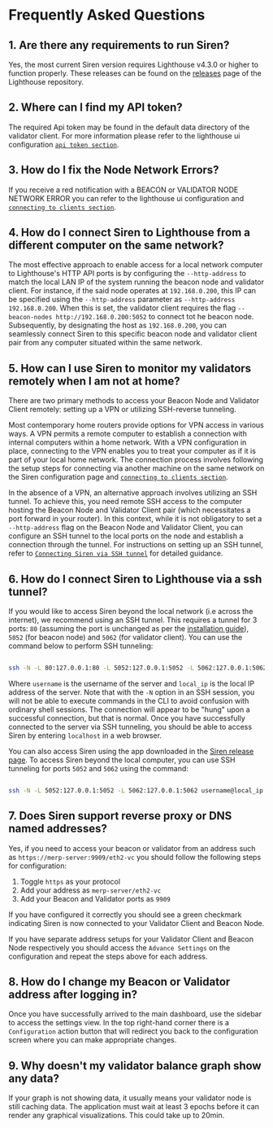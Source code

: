 # Frequently Asked Questions

## 1. Are there any requirements to run Siren?
Yes, the most current Siren version requires Lighthouse v4.3.0 or higher to function properly. These releases can be found on the [releases](https://github.com/sigp/lighthouse/releases) page of the Lighthouse repository.

## 2. Where can I find my API token?
The required Api token may be found in the default data directory of the validator client. For more information please refer to the lighthouse ui configuration [`api token section`](./api-vc-auth-header.md).

## 3. How do I fix the Node Network Errors?
If you receive a red notification with a BEACON or VALIDATOR NODE NETWORK ERROR you can refer to the lighthouse ui configuration and [`connecting to clients section`](./ui-configuration.md#connecting-to-the-clients).

## 4. How do I connect Siren to Lighthouse from a different computer on the same network?
The most effective approach to enable access for a local network computer to Lighthouse's HTTP API ports is by configuring the `--http-address` to match the local LAN IP of the system running the beacon node and validator client. For instance, if the said node operates at `192.168.0.200`, this IP can be specified using the `--http-address` parameter as `--http-address 192.168.0.200`. When this is set, the validator client requires the flag `--beacon-nodes http://192.168.0.200:5052` to connect tot he beacon node. 
Subsequently, by designating the host as `192.168.0.200`, you can seamlessly connect Siren to this specific beacon node and validator client pair from any computer situated within the same network.

## 5. How can I use Siren to monitor my validators remotely when I am not at home?

There are two primary methods to access your Beacon Node and Validator Client remotely: setting up a VPN or utilizing SSH-reverse tunneling.

Most contemporary home routers provide options for VPN access in various ways. A VPN permits a remote computer to establish a connection with internal computers within a home network. With a VPN configuration in place, connecting to the VPN enables you to treat your computer as if it is part of your local home network. The connection process involves following the setup steps for connecting via another machine on the same network on the Siren configuration page and [`connecting to clients section`](./ui-configuration.md#connecting-to-the-clients).

In the absence of a VPN, an alternative approach involves utilizing an SSH tunnel. To achieve this, you need remote SSH access to the computer hosting the Beacon Node and Validator Client pair (which necessitates a port forward in your router). In this context, while it is not obligatory to set a `--http-address` flag on the Beacon Node and Validator Client, you can configure an SSH tunnel to the local ports on the node and establish a connection through the tunnel. For instructions on setting up an SSH tunnel, refer to [`Connecting Siren via SSH tunnel`](./ui-faqs.md#6-how-do-i-connect-siren-to-lighthouse-via-a-ssh-tunnel) for detailed guidance.

## 6. How do I connect Siren to Lighthouse via a ssh tunnel?
If you would like to access Siren beyond the local network (i.e across the internet), we recommend using an SSH tunnel. This requires a tunnel for 3 ports: `80` (assuming the port is unchanged as per the [installation guide](./ui-installation.md#docker-recommended)), `5052` (for beacon node) and `5062` (for validator client). You can use the command below to perform SSH tunneling:

```bash

ssh -N -L 80:127.0.0.1:80 -L 5052:127.0.0.1:5052 -L 5062:127.0.0.1:5062 username@local_ip

```


Where `username` is the username of the server and `local_ip` is the local IP address of the server. Note that with the `-N` option in an SSH session, you will not be able to execute commands in the CLI to avoid confusion with ordinary shell sessions. The connection will appear to be "hung" upon a successful connection, but that is normal. Once you have successfully connected to the server via SSH tunneling, you should be able to access Siren by entering `localhost` in a web browser.


You can also access Siren using the app downloaded in the [Siren release page](https://github.com/sigp/siren/releases). To access Siren beyond the local computer, you can use SSH tunneling for ports `5052` and `5062` using the command:


```bash

ssh -N -L 5052:127.0.0.1:5052 -L 5062:127.0.0.1:5062 username@local_ip

```

## 7. Does Siren support reverse proxy or DNS named addresses?
Yes, if you need to access your beacon or validator from an address such as `https://merp-server:9909/eth2-vc` you should follow the following steps for configuration:
1. Toggle `https` as your protocol
2. Add your address as `merp-server/eth2-vc`
3. Add your Beacon and Validator ports as `9909`

If you have configured it correctly you should see a green checkmark indicating Siren is now connected to your Validator Client and Beacon Node.

If you have separate address setups for your Validator Client and Beacon Node respectively you should access the `Advance Settings` on the configuration and repeat the steps above for each address.


## 8. How do I change my Beacon or Validator address after logging in?
Once you have successfully arrived to the main dashboard, use the sidebar to access the settings view. In the top right-hand corner there is a `Configuration` action button that will redirect you back to the configuration screen where you can make appropriate changes.

## 9. Why doesn't my validator balance graph show any data?
If your graph is not showing data, it usually means your validator node is still caching data. The application must wait at least 3 epochs before it can render any graphical visualizations. This could take up to 20min.
